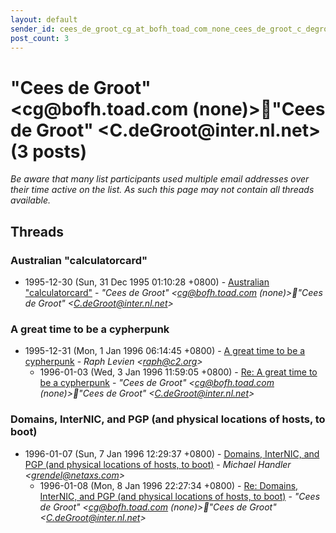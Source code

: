 ```yaml
---
layout: default
sender_id: cees_de_groot_cg_at_bofh_toad_com_none_cees_de_groot_c_degroot_at_inter_nl_net_
post_count: 3
---
```


# "Cees de Groot" <cg<span>@</span>bofh.toad.com (none)>"Cees de Groot" <C.deGroot<span>@</span>inter.nl.net> (3 posts)

_Be aware that many list participants used multiple email addresses over their time active on the list. As such this page may not contain all threads available._

## Threads

### Australian "calculatorcard"
+ 1995-12-30 (Sun, 31 Dec 1995 01:10:28 +0800) - [Australian "calculatorcard"](/archive/1995/12/9cf6da9eec662ac3352d2394da552fce1c456997b9153c8ea24891b8482c24ca) - _"Cees de Groot" \<cg@bofh.toad.com (none)\>"Cees de Groot" \<C.deGroot@inter.nl.net\>_

### A great time to be a cypherpunk
+ 1995-12-31 (Mon, 1 Jan 1996 06:14:45 +0800) - [A great time to be a cypherpunk](/archive/1995/12/50150684dd10b08f9666e86d7a96c08875428e18b3c42cc2f15846641ce74a48) - _Raph Levien \<raph@c2.org\>_
  + 1996-01-03 (Wed, 3 Jan 1996 11:59:05 +0800) - [Re: A great time to be a cypherpunk](/archive/1996/01/ca0d7477ce5b275f6410dc07afc2f984dda2506a0e039fa3357410df876b28f1) - _"Cees de Groot" \<cg@bofh.toad.com (none)\>"Cees de Groot" \<C.deGroot@inter.nl.net\>_

### Domains, InterNIC, and PGP (and physical locations of hosts, to boot)
+ 1996-01-07 (Sun, 7 Jan 1996 12:29:37 +0800) - [Domains, InterNIC, and PGP (and physical locations of hosts, to boot)](/archive/1996/01/8d16f8d4c79a520430ac714c27e648049d391001be28d239ee1e91903673a8d9) - _Michael Handler \<grendel@netaxs.com\>_
  + 1996-01-08 (Mon, 8 Jan 1996 22:27:34 +0800) - [Re: Domains, InterNIC, and PGP (and physical locations of hosts, to boot)](/archive/1996/01/1027ed062c4a6193d5ac63907e36caf6a25f272529221a78d9a19ea52b197968) - _"Cees de Groot" \<cg@bofh.toad.com (none)\>"Cees de Groot" \<C.deGroot@inter.nl.net\>_

